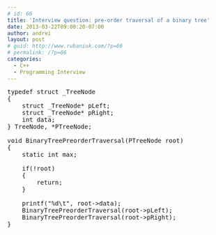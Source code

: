 ```yaml
---
# id: 66
title: 'Interview question: pre-order traversal of a binary tree'
date: 2013-03-22T09:00:20-07:00
author: andrei
layout: post
# guid: http://www.rubaniuk.com/?p=66
# permalink: /?p=66
categories:
  - C++
  - Programming Interview
---
```

<pre class="brush: cpp; gutter: true">typedef struct _TreeNode
{
	struct _TreeNode* pLeft;
	struct _TreeNode* pRight;
	int data;
} TreeNode, *PTreeNode; 

void BinaryTreePreorderTraversal(PTreeNode root)
{
	static int max;

	if(!root)
	{
		return;
	}

	printf("%d\t", root-&gt;data);
	BinaryTreePreorderTraversal(root-&gt;pLeft);
	BinaryTreePreorderTraversal(root-&gt;pRight);
}</pre>